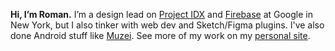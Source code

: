**Hi, I’m Roman.** I’m a design lead on [Project IDX](https://idx.dev) and [Firebase](https://firebase.google.com) at Google in New York, but I also tinker with web dev and Sketch/Figma plugins. I've also done Android stuff like [Muzei](https://github.com/romannurik/muzei). See more of my work on my [personal site](https://roman.nurik.net/projects).
